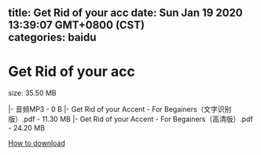 
title: Get Rid of your acc
date: Sun Jan 19 2020 13:39:07 GMT+0800 (CST)    
categories: baidu
---

# Get Rid of your acc
size: 35.50 MB
 
 
|- 音频MP3 - 0 B
|- Get Rid of your Accent - For Begainers（文字识别版）.pdf - 11.30 MB
|- Get Rid of your Accent - For Begainers（高清版）.pdf - 24.20 MB

[How to download](https://bpcam.bemobtrk.com/go/2ceec3aa-1ca2-46d6-b9ff-aaa5c184517c?jno=2014)